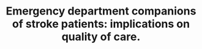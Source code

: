 ---
layout: page
header: no
#
# Content
#
subheadline: "Recent Publication"
title: "Emergency department companions of stroke patients: implications on quality of care.
"
teaser: "Emergency department companions of stroke patients: implications on quality of care.
"
categories: [Publications]
tags: [Emergency Medicine, Neurology]
---